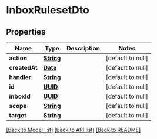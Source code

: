 # InboxRulesetDto
## Properties

Name | Type | Description | Notes
------------ | ------------- | ------------- | -------------
**action** | [**String**](string) |  | [default to null]
**createdAt** | [**Date**](DateTime) |  | [default to null]
**handler** | [**String**](string) |  | [default to null]
**id** | [**UUID**](UUID) |  | [default to null]
**inboxId** | [**UUID**](UUID) |  | [default to null]
**scope** | [**String**](string) |  | [default to null]
**target** | [**String**](string) |  | [default to null]

[[Back to Model list]](../README#documentation-for-models) [[Back to API list]](../README#documentation-for-api-endpoints) [[Back to README]](../README)

